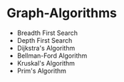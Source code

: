 # Graph-Algorithms

- Breadth First Search
- Depth First Search
- Dijkstra's Algorithm
- Bellman-Ford Algorithm
- Kruskal's Algorithm
- Prim's Algorithm
